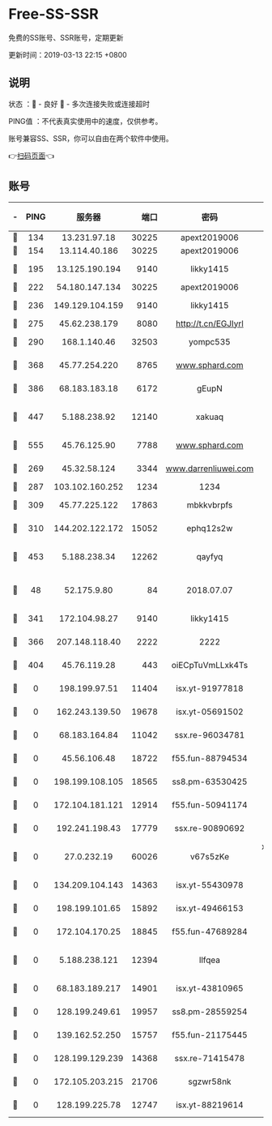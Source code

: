 # Free-SS-SSR

免费的SS账号、SSR账号，定期更新

更新时间：2019-03-13 22:15 +0800

## 说明

状态     ：🙂 - 良好 🙁 - 多次连接失败或连接超时

PING值   ：不代表真实使用中的速度，仅供参考。

账号兼容SS、SSR，你可以自由在两个软件中使用。

👉[扫码页面](https://liesauer.github.io/Free-SS-SSR/)👈

## 账号

|-|PING|服务器|端口|密码|加密方式|区域|
|:----:|:----:|:-----:|-----:|:----:|:----:|:----:|
|🙂|134|13.231.97.18|30225|apext2019006|chacha20|JP|
|🙂|154|13.114.40.186|30225|apext2019006|chacha20|JP|
|🙂|195|13.125.190.194|9140|likky1415|aes-256-cfb|KR|
|🙂|222|54.180.147.134|30225|apext2019006|chacha20|KR|
|🙂|236|149.129.104.159|9140|likky1415|aes-256-cfb|HK|
|🙂|275|45.62.238.179|8080|http://t.cn/EGJIyrl|rc4-md5|CA|
|🙂|290|168.1.140.46|32503|yompc535|aes-256-cfb|AU|
|🙂|368|45.77.254.220|8765|www.sphard.com|aes-256-cfb|SG|
|🙂|386|68.183.183.18|6172|gEupN|aes-256-cfb|SG|
|🙂|447|5.188.238.92|12140|xakuaq|chacha20-ietf-poly1305|BR|
|🙂|555|45.76.125.90|7788|www.sphard.com|aes-256-cfb|AU|
|🙂|269|45.32.58.124|3344|www.darrenliuwei.com|aes-256-cfb|JP|
|🙂|287|103.102.160.252|1234|1234|rc4-md5|JP|
|🙂|309|45.77.225.122|17863|mbkkvbrpfs|aes-256-cfb|GB|
|🙂|310|144.202.122.172|15052|ephq12s2w|aes-256-cfb|US|
|🙂|453|5.188.238.34|12262|qayfyq|chacha20-ietf-poly1305|BR|
|🙁|48|52.175.9.80|84|2018.07.07|chacha20-ietf-poly1305|HK|
|🙁|341|172.104.98.27|9140|likky1415|aes-256-cfb|JP|
|🙁|366|207.148.118.40|2222|2222|aes-256-cfb|SG|
|🙁|404|45.76.119.28|443|oiECpTuVmLLxk4Ts|aes-256-cfb|AU|
|🙁|0|198.199.97.51|11404|isx.yt-91977818|aes-256-cfb|US|
|🙁|0|162.243.139.50|19678|isx.yt-05691502|aes-256-cfb|US|
|🙁|0|68.183.164.84|11042|ssx.re-96034781|aes-256-cfb|US|
|🙁|0|45.56.106.48|18722|f55.fun-88794534|aes-256-cfb|US|
|🙁|0|198.199.108.105|18565|ss8.pm-63530425|aes-256-cfb|US|
|🙁|0|172.104.181.121|12914|f55.fun-50941174|aes-256-cfb|SG|
|🙁|0|192.241.198.43|17779|ssx.re-90890692|aes-256-cfb|US|
|🙁|0|27.0.232.19|60026|v67s5zKe|xchacha20-ietf-poly1305|HK|
|🙁|0|134.209.104.143|14363|isx.yt-55430978|aes-256-cfb|SG|
|🙁|0|198.199.101.65|15892|isx.yt-49466153|aes-256-cfb|US|
|🙁|0|172.104.170.25|18845|f55.fun-47689284|aes-256-cfb|SG|
|🙁|0|5.188.238.121|12394|llfqea|chacha20-ietf-poly1305|BR|
|🙁|0|68.183.189.217|14901|isx.yt-43810965|aes-256-cfb|SG|
|🙁|0|128.199.249.61|19957|ss8.pm-28559254|aes-256-cfb|SG|
|🙁|0|139.162.52.250|15757|f55.fun-21175445|aes-256-cfb|SG|
|🙁|0|128.199.129.239|14368|ssx.re-71415478|aes-256-cfb|SG|
|🙁|0|172.105.203.215|21706|sgzwr58nk|aes-256-cfb|JP|
|🙁|0|128.199.225.78|12747|isx.yt-88219614|aes-256-cfb|SG|
